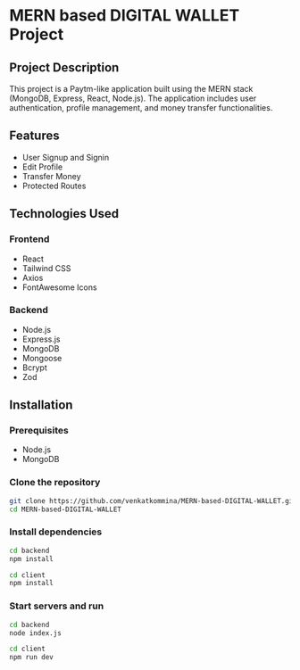 # MERN based DIGITAL WALLET Project

## Project Description
This project is a Paytm-like application built using the MERN stack (MongoDB, Express, React, Node.js). The application includes user authentication, profile management, and money transfer functionalities.

## Features
- User Signup and Signin
- Edit Profile
- Transfer Money
- Protected Routes

## Technologies Used
### Frontend
- React
- Tailwind CSS
- Axios
- FontAwesome Icons

### Backend
- Node.js
- Express.js
- MongoDB
- Mongoose
- Bcrypt
- Zod

## Installation

### Prerequisites
- Node.js
- MongoDB

### Clone the repository
```bash
git clone https://github.com/venkatkommina/MERN-based-DIGITAL-WALLET.git
cd MERN-based-DIGITAL-WALLET
```
### Install dependencies
```bash
cd backend
npm install

cd client
npm install
```

### Start servers and run
```bash
cd backend
node index.js

cd client
npm run dev
